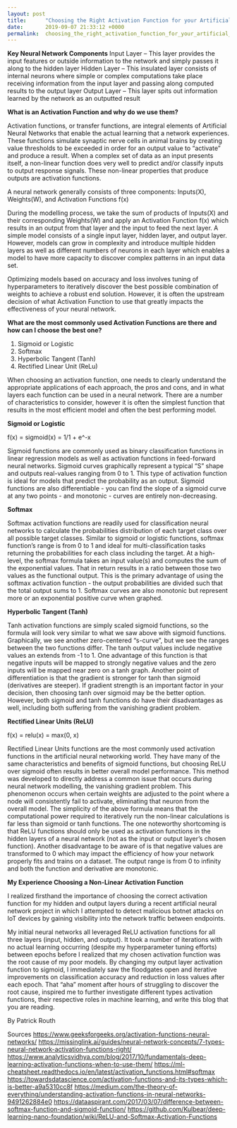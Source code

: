 ```yaml
---
layout: post
title:      "Choosing the Right Activation Function for your Artificial Neural Network"
date:       2019-09-07 21:33:12 +0000
permalink:  choosing_the_right_activation_function_for_your_artificial_neural_network
---
```



**Key Neural Network Components**
Input Layer – This layer provides the input features or outside information to the network and simply passes it along to the hidden layer
Hidden Layer – This insulated layer consists of internal neurons where simple or complex computations take place receiving information from the input layer and passing along computed results to the output layer
Output Layer – This layer spits out information learned by the network as an outputted result


**What is an Activation Function and why do we use them?**

Activation functions, or transfer functions, are integral elements of Artificial Neural Networks that enable the actual learning that a network experiences. These functions simulate synaptic nerve cells in animal brains by creating value thresholds to be exceeded in order for an output value to “activate” and produce a result. When a complex set of data as an input presents itself, a non-linear function does very well to predict and/or classify inputs to output response signals. These non-linear properties that produce outputs are activation functions.

A neural network generally consists of three components: Inputs(X), Weights(W), and Activation Functions f(x)

During the modelling process, we take the sum of products of Inputs(X) and their corresponding Weights(W) and apply an Activation Function f(x) which results in an output from that layer and the input to feed the next layer. A simple model consists of a single input layer, hidden layer, and output layer. However, models can grow in complexity and introduce multiple hidden layers as well as different numbers of neurons in each layer which enables a model to have more capacity to discover complex patterns in an input data set. 

Optimizing models based on accuracy and loss involves tuning of hyperparameters to iteratively discover the best possible combination of weights to achieve a robust end solution. However, it is often the upstream decision of what Activation Function to use that greatly impacts the effectiveness of your neural network.


**What are the most commonly used Activation Functions are there and how can I choose the best one?**

1. Sigmoid or Logistic
2. Softmax
3. Hyperbolic Tangent (Tanh)
4. Rectified Linear Unit (ReLu)

When choosing an activation function, one needs to clearly understand the appropriate applications of each approach, the pros and cons, and in what layers each function can be used in a neural network. There are a number of characteristics to consider, however it is often the simplest function that results in the most efficient model and often the best performing model.


**Sigmoid or Logistic**

f(x) = sigmoid(x) = 1/1 + e^-x

Sigmoid functions are commonly used as binary classification functions in linear regression models as well as activation functions in feed-forward neural networks. Sigmoid curves graphically represent a typical  “S” shape and outputs real-values ranging from 0 to 1. This type of activation function is ideal for models that predict the probability as an output. Sigmoid functions are also differentiable - you can find the slope of a sigmoid curve at any two points - and monotonic - curves are entirely non-decreasing.


**Softmax**

Softmax activation functions are readily used for classification neural networks to calculate the probabilities distribution of each target class over all possible target classes. Similar to sigmoid or logistic functions, softmax function’s range is from 0 to 1 and ideal for multi-classification tasks returning the probabilities for each class including the target. At a high-level, the softmax formula takes an input value(s) and computes the sum of the exponential values. That in return results in a ratio between those two values as the functional output. This is the primary advantage of using the softmax activation function - the output probabilities are divided such that the total output sums to 1. Softmax curves are also monotonic but represent more or an exponential positive curve when graphed.


**Hyperbolic Tangent (Tanh)**

Tanh activation functions are simply scaled sigmoid functions, so the formula will look very similar to what we saw above with sigmoid functions. Graphically, we see another zero-centered “s-curve”, but we see the ranges between the two functions differ. The tanh output values include negative values an extends from -1 to 1. One advantage of this function is that negative inputs will be mapped to strongly negative values and the zero inputs will be mapped near zero on a tanh graph. Another point of differentiation is that the gradient is stronger for tanh than sigmoid (derivatives are steeper). If gradient strength is an important factor in your decision, then choosing tanh over sigmoid may be the better option. However, both sigmoid and tanh functions do have their disadvantages as well, including both suffering from the vanishing gradient problem.


**Rectified Linear Units (ReLU)**

f(x) = relu(x) = max(0, x)

Rectified Linear Units functions are the most commonly used activation functions in the artificial neural networking world. They have many of the same characteristics and benefits of sigmoid functions, but choosing ReLU over sigmoid often results in better overall model performance. This method was developed to directly address a common issue that occurs during neural network modelling, the vanishing gradient problem. This phenomenon occurs when certain weights are adjusted to the point where a node will consistently fail to activate, eliminating that neuron from the overall model. The simplicity of the above formula means that the computational power required to iteratively run the non-linear calculations is far less than sigmoid or tanh functions. The one noteworthy shortcoming is that ReLU functions should only be used as activation functions in the hidden layers of a neural network (not as the input or output layer’s chosen function). Another disadvantage to be aware of is that negative values are transformed to 0 which may impact the efficiency of how your network properly fits and trains on a dataset. The output range is from 0 to infinity and both the function and derivative are monotonic.


**My Experience Choosing a Non-Linear Activation Function**

I realized firsthand the importance of choosing the correct activation function for my hidden and output layers during a recent artificial neural network project in which I attempted to detect malicious botnet attacks on IoT devices by gaining visibility into the network traffic between endpoints.

My initial neural networks all leveraged ReLU activation functions for all three layers (input, hidden, and output). It took a number of iterations with no actual learning occurring (despite my hyperparameter tuning efforts) between epochs before I realized that my chosen activation function was the root cause of my poor models. By changing my output layer activation function to sigmoid, I immediately saw the floodgates open and iterative improvements on classification accuracy and reduction in loss values after each epoch. That “aha” moment after hours of struggling to discover the root cause, inspired me to further investigate different types activation functions, their respective roles in machine learning, and write this blog that you are reading.

By Patrick Routh


Sources
https://www.geeksforgeeks.org/activation-functions-neural-networks/
https://missinglink.ai/guides/neural-network-concepts/7-types-neural-network-activation-functions-right/
https://www.analyticsvidhya.com/blog/2017/10/fundamentals-deep-learning-activation-functions-when-to-use-them/
https://ml-cheatsheet.readthedocs.io/en/latest/activation_functions.html#softmax
https://towardsdatascience.com/activation-functions-and-its-types-which-is-better-a9a5310cc8f
https://medium.com/the-theory-of-everything/understanding-activation-functions-in-neural-networks-9491262884e0
https://dataaspirant.com/2017/03/07/difference-between-softmax-function-and-sigmoid-function/
https://github.com/Kulbear/deep-learning-nano-foundation/wiki/ReLU-and-Softmax-Activation-Functions




